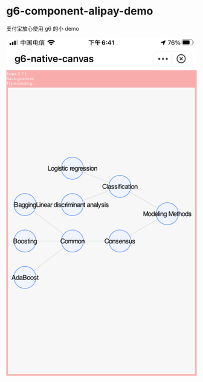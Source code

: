 # g6-component-alipay-demo

支付宝放心使用 g6 的小 demo

![](https://github.com/openwayne/g6-component-alipay-demo/blob/master/snapshot.png?raw=true)
